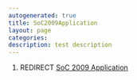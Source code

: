 ```yaml
---
autogenerated: true
title: SoC2009Application
layout: page
categories: 
description: test description
---
```


1.  REDIRECT [SoC 2009 Application](SoC_2009_Application)
